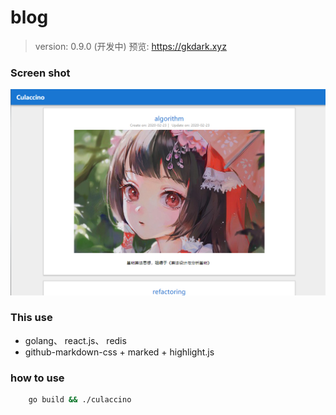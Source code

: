 # blog

> version: 0.9.0 (开发中)
预览: https://gkdark.xyz

### Screen shot
![home.png](/screenshot/sample.png)


### This use

+ golang、 react.js、 redis
+ github-markdown-css + marked + highlight.js

### how to use
```bash
    go build && ./culaccino
```
